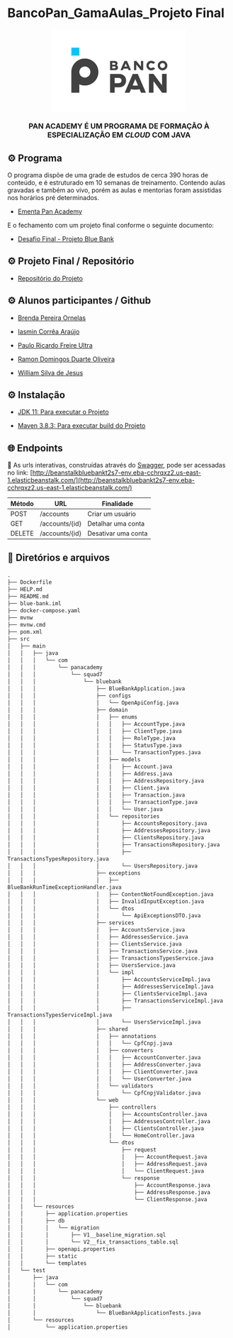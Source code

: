 # BancoPan_GamaAulas_Projeto Final
<p align="center">
  <a href="https://bancopan.corporate.gama.academy/" target="_blank">
    <img align="center" width="300" src="https://github.com/Paulo-Ultra/Banco_Pan_Training/blob/main/Imagem%20Banco%20Pan.png" style="max-width:100%;">
     </a>
</p>



<h3 align="center">
PAN ACADEMY É UM PROGRAMA DE FORMAÇÃO À ESPECIALIZAÇÃO EM <i>CLOUD</i> COM JAVA
</h3>



## ⚙️ Programa 

O programa dispõe de uma grade de estudos de cerca 390 horas de conteúdo, e é estruturado em 10 semanas de treinamento. Contendo aulas gravadas e também ao vivo, porém as aulas e
mentorias  foram assistidas nos horários pré determinados. 

* [Ementa Pan Academy](https://github.com/Paulo-Ultra/Banco_Pan_Training/blob/main/Ementa/%5BEmenta%5D%20Pan%20Academy%20-%20Java%20e%20AWS%20(Recupera%C3%A7%C3%A3o%20Autom%C3%A1tica).pdf)

 E o fechamento com um projeto final conforme o seguinte documento: 

* [Desafio Final - Projeto Blue Bank](https://github.com/Paulo-Ultra/Banco_Pan_Training/blob/main/Desafio%20final%20-%20BlueBank.docx.pdf)



## ⚙️ Projeto Final / Repositório 

- [Repositório do Projeto](https://github.com/ramondomiingos/pan-academy-blue-bank)

  

## ⚙️ Alunos participantes / Github

- [Brenda Pereira Ornelas](https://github.com/Brenda-pereira)

- [Iasmin Corrêa Araújo](https://github.com/iasminaraujoc)

- [Paulo Ricardo Freire Ultra](https://github.com/Paulo-Ultra)

- [Ramon Domingos Duarte Oliveira](https://github.com/ramondomiingos)

- [William Silva de Jesus](https://github.com/williamjesusdev)



## ⚙️ Instalação 

* [JDK 11: Para executar o Projeto](https://www.oracle.com/java/technologies/downloads/#java11)

* [Maven 3.8.3: Para executar build do Projeto](https://maven.apache.org/download.cgi)

## 🌐 Endpoints
📄  As urls interativas, construídas através do [Swagger](https://swagger.io/tools/swagger-ui/), pode ser acessadas no link:
[http://beanstalkbluebankt2s7-env.eba-cchrqxz2.us-east-1.elasticbeanstalk.com/](http://beanstalkbluebankt2s7-env.eba-cchrqxz2.us-east-1.elasticbeanstalk.com/)

| Método | URL     | Finalidade       |   
|--------|---------|------------------|
| POST   | /accounts | Criar um usuário |   
| GET    |/accounts/{id}| Detalhar uma conta|   
| DELETE | /accounts/{id}| Desativar uma conta | 


## 📁 Diretórios e arquivos
```
.
├── Dockerfile
├── HELP.md
├── README.md
├── blue-bank.iml
├── docker-compose.yaml
├── mvnw
├── mvnw.cmd
├── pom.xml
├── src
│   ├── main
│   │   ├── java
│   │   │   └── com
│   │   │       └── panacademy
│   │   │           └── squad7
│   │   │               └── bluebank
│   │   │                   ├── BlueBankApplication.java
│   │   │                   ├── configs
│   │   │                   │   └── OpenApiConfig.java
│   │   │                   ├── domain
│   │   │                   │   ├── enums
│   │   │                   │   │   ├── AccountType.java
│   │   │                   │   │   ├── ClientType.java
│   │   │                   │   │   ├── RoleType.java
│   │   │                   │   │   ├── StatusType.java
│   │   │                   │   │   └── TransactionTypes.java
│   │   │                   │   ├── models
│   │   │                   │   │   ├── Account.java
│   │   │                   │   │   ├── Address.java
│   │   │                   │   │   ├── AddressRepository.java
│   │   │                   │   │   ├── Client.java
│   │   │                   │   │   ├── Transaction.java
│   │   │                   │   │   ├── TransactionType.java
│   │   │                   │   │   └── User.java
│   │   │                   │   └── repositories
│   │   │                   │       ├── AccountsRepository.java
│   │   │                   │       ├── AddressesRepository.java
│   │   │                   │       ├── ClientsRepository.java
│   │   │                   │       ├── TransactionsRepository.java
│   │   │                   │       ├── TransactionsTypesRepository.java
│   │   │                   │       └── UsersRepository.java
│   │   │                   ├── exceptions
│   │   │                   │   ├── BlueBankRunTimeExceptionHandler.java
│   │   │                   │   ├── ContentNotFoundException.java
│   │   │                   │   ├── InvalidInputException.java
│   │   │                   │   └── dtos
│   │   │                   │       └── ApiExceptionsDTO.java
│   │   │                   ├── services
│   │   │                   │   ├── AccountsService.java
│   │   │                   │   ├── AddressesService.java
│   │   │                   │   ├── ClientsService.java
│   │   │                   │   ├── TransactionsService.java
│   │   │                   │   ├── TransactionsTypesService.java
│   │   │                   │   ├── UsersService.java
│   │   │                   │   └── impl
│   │   │                   │       ├── AccountsServiceImpl.java
│   │   │                   │       ├── AddressesServiceImpl.java
│   │   │                   │       ├── ClientsServiceImpl.java
│   │   │                   │       ├── TransactionsServiceImpl.java
│   │   │                   │       ├── TransactionsTypesServiceImpl.java
│   │   │                   │       └── UsersServiceImpl.java
│   │   │                   ├── shared
│   │   │                   │   ├── annotations
│   │   │                   │   │   └── CpfCnpj.java
│   │   │                   │   ├── converters
│   │   │                   │   │   ├── AccountConverter.java
│   │   │                   │   │   ├── AddressConverter.java
│   │   │                   │   │   ├── ClientConverter.java
│   │   │                   │   │   └── UserConverter.java
│   │   │                   │   └── validators
│   │   │                   │       └── CpfCnpjValidator.java
│   │   │                   └── web
│   │   │                       ├── controllers
│   │   │                       │   ├── AccountsController.java
│   │   │                       │   ├── AddressesController.java
│   │   │                       │   ├── ClientsController.java
│   │   │                       │   └── HomeController.java
│   │   │                       └── dtos
│   │   │                           ├── request
│   │   │                           │   ├── AccountRequest.java
│   │   │                           │   ├── AddressRequest.java
│   │   │                           │   └── ClientRequest.java
│   │   │                           └── response
│   │   │                               ├── AccountResponse.java
│   │   │                               ├── AddressResponse.java
│   │   │                               └── ClientResponse.java
│   │   └── resources
│   │       ├── application.properties
│   │       ├── db
│   │       │   └── migration
│   │       │       ├── V1__baseline_migration.sql
│   │       │       └── V2__fix_transactions_table.sql
│   │       ├── openapi.properties
│   │       ├── static
│   │       └── templates
│   └── test
│       ├── java
│       │   └── com
│       │       └── panacademy
│       │           └── squad7
│       │               └── bluebank
│       │                   └── BlueBankApplicationTests.java
│       └── resources
│           └── application.properties
```

